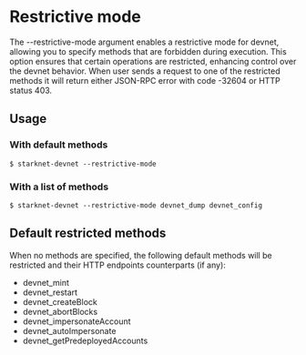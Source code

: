 # Restrictive mode

The --restrictive-mode argument enables a restrictive mode for devnet, allowing you to specify methods that are forbidden during execution. This option ensures that certain operations are restricted, enhancing control over the devnet behavior. When user sends a request to one of the restricted methods it will return either JSON-RPC error with code -32604 or HTTP status 403.

## Usage

### With default methods

```
$ starknet-devnet --restrictive-mode
```

### With a list of methods

```
$ starknet-devnet --restrictive-mode devnet_dump devnet_config
```

## Default restricted methods

When no methods are specified, the following default methods will be restricted and their HTTP endpoints counterparts (if any):

- devnet_mint
- devnet_restart
- devnet_createBlock
- devnet_abortBlocks
- devnet_impersonateAccount
- devnet_autoImpersonate
- devnet_getPredeployedAccounts
